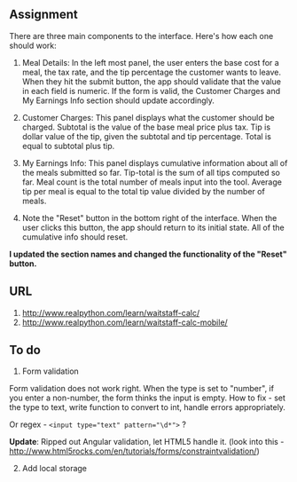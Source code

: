 ## Assignment

There are three main components to the interface. Here's how each one should work:

1. Meal Details: In the left most panel, the user enters the base cost for a meal, the tax rate, and the tip percentage the customer wants to leave. When they hit the submit button, the app should validate that the value in each field is numeric. If the form is valid, the Customer Charges and My Earnings Info section should update accordingly.

1. Customer Charges: This panel displays what the customer should be charged. Subtotal is the value of the base meal price plus tax. Tip is dollar value of the tip, given the subtotal and tip percentage. Total is equal to subtotal plus tip.

1. My Earnings Info: This panel displays cumulative information about all of the meals submitted so far. Tip-total is the sum of all tips computed so far. Meal count is the total number of meals input into the tool. Average tip per meal is equal to the total tip value divided by the number of meals.

1. Note the "Reset" button in the bottom right of the interface. When the user clicks this button, the app should return to its initial state. All of the cumulative info should reset.

**I updated the section names and changed the functionality of the "Reset" button.**

## URL

1. http://www.realpython.com/learn/waitstaff-calc/
2. http://www.realpython.com/learn/waitstaff-calc-mobile/

## To do

1. Form validation

  Form validation does not work right. When the type is set to "number", if you enter a non-number, the form thinks the input is empty. How to fix - set the type to text, write function to convert to int, handle errors appropriately.

  Or regex - `<input type="text" pattern="\d*">` ?

  **Update**: Ripped out Angular validation, let HTML5 handle it. (look into this - http://www.html5rocks.com/en/tutorials/forms/constraintvalidation/)

2. Add local storage